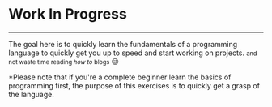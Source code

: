 # Work In Progress
---

The goal here is to quickly learn the fundamentals of a programming language to quickly get you up to speed and start working on projects.
<small>and not waste time reading *how to* blogs</small> 😉

\*Please note that if you're a complete beginner learn the basics of programming first, the purpose of this exercises is to quickly get a grasp of the language.

